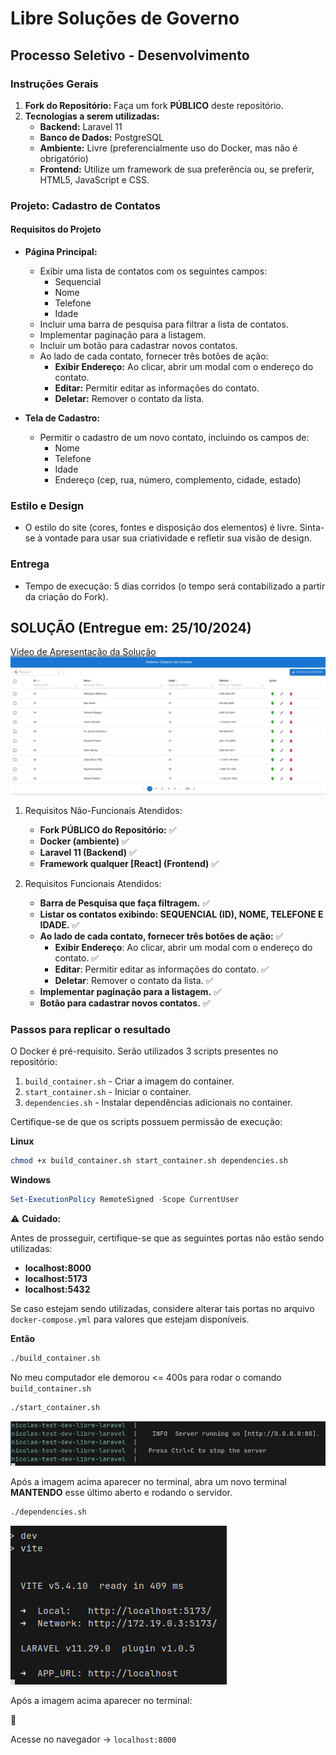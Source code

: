 # Libre Soluções de Governo
## Processo Seletivo - Desenvolvimento

### Instruções Gerais

1. **Fork do Repositório:** Faça um fork **PÚBLICO** deste repositório.
2. **Tecnologias a serem utilizadas:**
   - **Backend:** Laravel 11
   - **Banco de Dados:** PostgreSQL
   - **Ambiente:** Livre (preferencialmente uso do Docker, mas não é obrigatório)
   - **Frontend:** Utilize um framework de sua preferência ou, se preferir, HTML5, JavaScript e CSS.

### Projeto: Cadastro de Contatos

#### Requisitos do Projeto

- **Página Principal:**
  - Exibir uma lista de contatos com os seguintes campos:
    - Sequencial
    - Nome
    - Telefone
    - Idade
  - Incluir uma barra de pesquisa para filtrar a lista de contatos.
  - Implementar paginação para a listagem.
  - Incluir um botão para cadastrar novos contatos.
  - Ao lado de cada contato, fornecer três botões de ação:
    - **Exibir Endereço:** Ao clicar, abrir um modal com o endereço do contato.
    - **Editar:** Permitir editar as informações do contato.
    - **Deletar:** Remover o contato da lista.

- **Tela de Cadastro:**
  - Permitir o cadastro de um novo contato, incluindo os campos de:
    - Nome
    - Telefone
    - Idade
    - Endereço (cep, rua, número, complemento, cidade, estado)

### Estilo e Design

- O estilo do site (cores, fontes e disposição dos elementos) é livre. Sinta-se à vontade para usar sua criatividade e refletir sua visão de design.

### Entrega

- Tempo de execução: 5 dias corridos (o tempo será contabilizado a partir da criação do Fork).

## SOLUÇÃO (Entregue em: 25/10/2024)

[Video de Apresentação da Solução](https://youtu.be/GVagGsuyJ-U)
[![Assista ao vídeo](./githubAssets/print_do_sistema.png)](https://youtu.be/GVagGsuyJ-U)


1. Requisitos Não-Funcionais Atendidos:
    - **Fork PÚBLICO do Repositório:** ✅
    - **Docker (ambiente)** ✅
    - **Laravel 11 (Backend)** ✅
    - **Framework qualquer [React] (Frontend)** ✅

2. Requisitos Funcionais Atendidos:
    - **Barra de Pesquisa que faça filtragem.** ✅
    - **Listar os contatos exibindo: SEQUENCIAL (ID), NOME, TELEFONE E IDADE.** ✅
    - **Ao lado de cada contato, fornecer três botões de ação:** ✅
      - **Exibir Endereço**: Ao clicar, abrir um modal com o endereço do contato. ✅
      - **Editar**: Permitir editar as informações do contato. ✅
      - **Deletar**: Remover o contato da lista. ✅
    - **Implementar paginação para a listagem.** ✅
    - **Botão para cadastrar novos contatos.** ✅

### Passos para replicar o resultado

O Docker é pré-requisito. Serão utilizados 3 scripts presentes no repositório:

1. `build_container.sh` - Criar a imagem do container.
2. `start_container.sh` - Iniciar o container.
3. `dependencies.sh` - Instalar dependências adicionais no container.


Certifique-se de que os scripts possuem permissão de execução:

**Linux**
```bash
chmod +x build_container.sh start_container.sh dependencies.sh
```

**Windows**
```powershell
Set-ExecutionPolicy RemoteSigned -Scope CurrentUser
```

⚠️ **Cuidado:** 

Antes de prosseguir, certifique-se que as seguintes portas não estão sendo utilizadas:

- **localhost:8000**
- **localhost:5173**
- **localhost:5432**

Se caso estejam sendo utilizadas, considere alterar tais portas no arquivo `docker-compose.yml` para valores que estejam disponíveis.

**Então**
```bash
./build_container.sh
```

No meu computador ele demorou <= 400s para rodar o comando `build_container.sh`

```bash
./start_container.sh
```

![start_container.sh](./githubAssets/start_container.png)

Após a imagem acima aparecer no terminal, abra um novo terminal **MANTENDO** esse último aberto e rodando o servidor.

```bash
./dependencies.sh
```
![depedencies.sh](./githubAssets/dependencies.png)

Após a imagem acima aparecer no terminal:

🥳 

Acesse no navegador -> `localhost:8000`